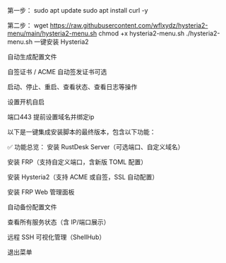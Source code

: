 第一步：
sudo apt update
sudo apt install curl -y

第二步：
wget https://raw.githubusercontent.com/wflxydz/hysteria2-menu/main/hysteria2-menu.sh
chmod +x hysteria2-menu.sh
./hysteria2-menu.sh
一键安装 Hysteria2

自动生成配置文件

自签证书 / ACME 自动签发证书可选

启动、停止、重启、查看状态、查看日志等操作

设置开机自启

端口443
提前设置域名并绑定ip


以下是一键集成安装脚本的最终版本，包含以下功能：

✅ 功能总览：
安装 RustDesk Server（可选端口、自定义域名）

安装 FRP（支持自定义端口，含新版 TOML 配置）

安装 Hysteria2（支持 ACME 或自签，SSL 自动配置）

安装 FRP Web 管理面板

自动备份配置文件

查看所有服务状态（含 IP/端口展示）

远程 SSH 可视化管理（ShellHub）

退出菜单
